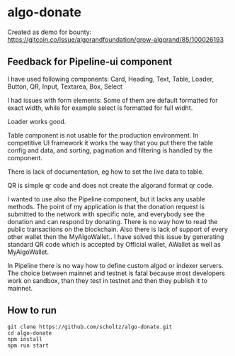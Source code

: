 # algo-donate

Created as demo for bounty: https://gitcoin.co/issue/algorandfoundation/grow-algorand/85/100026193

## Feedback for Pipeline-ui component

I have used following components: Card, Heading, Text, Table, Loader, Button, QR, Input, Textarea, Box, Select

I had issues with form elements: Some of them are default formatted for exact width, while for example select is formatted for full widht.

Loader works good.

Table component is not usable for the production environment. In competitive UI framework it works the way that you put there the table config and data, and sorting, pagination and filtering is handled by the component.

There is lack of documentation, eg how to set the live data to table.

QR is simple qr code and does not create the algorand format qr code.

I wanted to use also the Pipeline component, but it lacks any usable methods. The point of my application is that the donation request is submitted to the network with specific note, and everybody see the donation and can respond by donating. There is no way how to read the public transactions on the blockchain. Also there is lack of support of every other wallet then the MyAlgoWallet.. I have solved this issue by generating standard QR code which is accepted by Official wallet, AWallet as well as MyAlgoWallet.

In Pipeline there is no way how to define custom algod or indexer servers. The choice between mainnet and testnet is fatal because most developers work on sandbox, than they test in testnet and then they publish it to mainnet.

## How to run
```
git clone https://github.com/scholtz/algo-donate.git
cd algo-donate
npm install
npm run start
```

